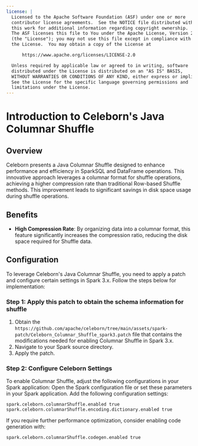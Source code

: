 ```yaml
---
license: |
  Licensed to the Apache Software Foundation (ASF) under one or more
  contributor license agreements.  See the NOTICE file distributed with
  this work for additional information regarding copyright ownership.
  The ASF licenses this file to You under the Apache License, Version 2.0
  (the "License"); you may not use this file except in compliance with
  the License.  You may obtain a copy of the License at

      https://www.apache.org/licenses/LICENSE-2.0

  Unless required by applicable law or agreed to in writing, software
  distributed under the License is distributed on an "AS IS" BASIS,
  WITHOUT WARRANTIES OR CONDITIONS OF ANY KIND, either express or implied.
  See the License for the specific language governing permissions and
  limitations under the License.
---
```


# Introduction to Celeborn's Java Columnar Shuffle

## Overview

Celeborn presents a Java Columnar Shuffle designed to enhance performance and efficiency in SparkSQL and DataFrame operations. This innovative approach leverages a columnar format for shuffle operations, achieving a higher compression rate than traditional Row-based Shuffle methods. This improvement leads to significant savings in disk space usage during shuffle operations.

## Benefits

- **High Compression Rate**: By organizing data into a columnar format, this feature significantly increases the compression ratio, reducing the disk space required for Shuffle data.

## Configuration

To leverage Celeborn's Java Columnar Shuffle, you need to apply a patch and configure certain settings in Spark 3.x. Follow the steps below for implementation:

### Step 1: Apply this patch to obtain the schema information for shuffle

1. Obtain the `https://github.com/apache/celeborn/tree/main/assets/spark-patch/Celeborn_Columnar_Shuffle_spark3.patch` file that contains the modifications needed for enabling Columnar Shuffle in Spark 3.x.
2. Navigate to your Spark source directory.
3. Apply the patch.

### Step 2: Configure Celeborn Settings

To enable Columnar Shuffle, adjust the following configurations in your Spark application:
Open the Spark configuration file or set these parameters in your Spark application.
Add the following configuration settings:

```
spark.celeborn.columnarShuffle.enabled true
spark.celeborn.columnarShuffle.encoding.dictionary.enabled true
```

If you require further performance optimization, consider enabling code generation with:

```
spark.celeborn.columnarShuffle.codegen.enabled true
```
